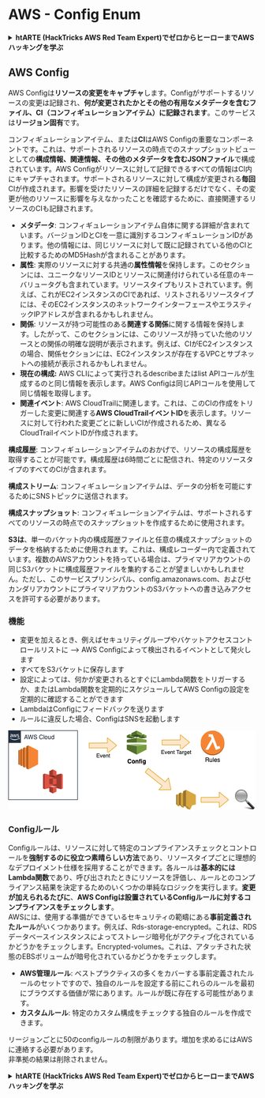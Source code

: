 # AWS - Config Enum

<details>

<summary><strong>htARTE (HackTricks AWS Red Team Expert)でゼロからヒーローまでAWSハッキングを学ぶ</strong></summary>

HackTricksをサポートする他の方法:

* **HackTricksにあなたの会社を広告したい**、または**HackTricksをPDFでダウンロードしたい**場合は、[**サブスクリプションプラン**](https://github.com/sponsors/carlospolop)をチェックしてください。
* [**公式PEASS & HackTricksグッズ**](https://peass.creator-spring.com)を入手する
* [**The PEASS Family**](https://opensea.io/collection/the-peass-family)を発見する、私たちの独占的な[**NFTs**](https://opensea.io/collection/the-peass-family)のコレクション
* 💬 [**Discordグループ**](https://discord.gg/hRep4RUj7f)に**参加する**か、[**telegramグループ**](https://t.me/peass)に参加するか、**Twitter** 🐦 [**@carlospolopm**](https://twitter.com/carlospolopm)を**フォローする**。
* **HackTricks**と[**HackTricks Cloud**](https://github.com/carlospolop/hacktricks-cloud)のgithubリポジトリにPRを提出して、あなたのハッキングのコツを共有する。

</details>

## AWS Config

AWS Configは**リソースの変更をキャプチャ**します。Configがサポートするリソースの変更は記録され、**何が変更されたかとその他の有用なメタデータを含むファイル、CI（コンフィギュレーションアイテム）に記録されます**。このサービスは**リージョン固有**です。

コンフィギュレーションアイテム、または**CI**はAWS Configの重要なコンポーネントです。これは、サポートされるリソースの時点でのスナップショットビューとしての**構成情報、関連情報、その他のメタデータを含むJSONファイル**で構成されています。AWS Configがリソースに対して記録できるすべての情報はCI内にキャプチャされます。サポートされるリソースに対して構成が変更される**毎回**CIが作成されます。影響を受けたリソースの詳細を記録するだけでなく、その変更が他のリソースに影響を与えなかったことを確認するために、直接関連するリソースのCIも記録されます。

* **メタデータ**: コンフィギュレーションアイテム自体に関する詳細が含まれています。バージョンIDとCIを一意に識別するコンフィギュレーションIDがあります。他の情報には、同じリソースに対して既に記録されている他のCIと比較するためのMD5Hashが含まれることがあります。
* **属性**: 実際のリソースに対する共通の**属性情報**を保持します。このセクションには、ユニークなリソースIDとリソースに関連付けられている任意のキーバリュータグも含まれています。リソースタイプもリストされています。例えば、これがEC2インスタンスのCIであれば、リストされるリソースタイプには、そのEC2インスタンスのネットワークインターフェースやエラスティックIPアドレスが含まれるかもしれません。
* **関係**: リソースが持つ可能性のある**関連する関係**に関する情報を保持します。したがって、このセクションには、このリソースが持っていた他のリソースとの関係の明確な説明が表示されます。例えば、CIがEC2インスタンスの場合、関係セクションには、EC2インスタンスが存在するVPCとサブネットへの接続が表示されるかもしれません。
* **現在の構成:** AWS CLIによって実行されるdescribeまたはlist APIコールが生成するのと同じ情報を表示します。AWS Configは同じAPIコールを使用して同じ情報を取得します。
* **関連イベント**: AWS CloudTrailに関連します。これは、このCIの作成をトリガーした変更に関連する**AWS CloudTrailイベントID**を表示します。リソースに対して行われた変更ごとに新しいCIが作成されるため、異なるCloudTrailイベントIDが作成されます。

**構成履歴**: コンフィギュレーションアイテムのおかげで、リソースの構成履歴を取得することが可能です。構成履歴は6時間ごとに配信され、特定のリソースタイプのすべてのCIが含まれます。

**構成ストリーム**: コンフィギュレーションアイテムは、データの分析を可能にするためにSNSトピックに送信されます。

**構成スナップショット**: コンフィギュレーションアイテムは、サポートされるすべてのリソースの時点でのスナップショットを作成するために使用されます。

**S3は**、単一のバケット内の構成履歴ファイルと任意の構成スナップショットのデータを格納するために使用されます。これは、構成レコーダー内で定義されています。複数のAWSアカウントを持っている場合は、プライマリアカウントの同じS3バケットに構成履歴ファイルを集約することが望ましいかもしれません。ただし、このサービスプリンシパル、config.amazonaws.com、およびセカンダリアカウントにプライマリアカウントのS3バケットへの書き込みアクセスを許可する必要があります。

### 機能

* 変更を加えるとき、例えばセキュリティグループやバケットアクセスコントロールリストに —> AWS Configによって検出されるイベントとして発火します
* すべてをS3バケットに保存します
* 設定によっては、何かが変更されるとすぐにLambda関数をトリガーするか、またはLambda関数を定期的にスケジュールしてAWS Configの設定を定期的に確認することができます
* LambdaはConfigにフィードバックを送ります
* ルールに違反した場合、ConfigはSNSを起動します

![](<../../../../.gitbook/assets/image (46).png>)

### Configルール

Configルールは、リソースに対して特定のコンプライアンスチェックとコントロールを**強制するのに役立つ素晴らしい方法**であり、リソースタイプごとに理想的なデプロイメント仕様を採用することができます。各ルールは**基本的にはLambda関数**であり、呼び出されたときにリソースを評価し、ルールとのコンプライアンス結果を決定するためのいくつかの単純なロジックを実行します。**変更が加えられるたびに**、**AWS Configは設置されているConfigルールに対するコンプライアンスをチェックします**。\
AWSには、使用する準備ができているセキュリティの範疇にある**事前定義されたルール**がいくつかあります。例えば、Rds-storage-encrypted。これは、RDSデータベースインスタンスによってストレージ暗号化がアクティブ化されているかどうかをチェックします。Encrypted-volumes。これは、アタッチされた状態のEBSボリュームが暗号化されているかどうかをチェックします。

* **AWS管理ルール**: ベストプラクティスの多くをカバーする事前定義されたルールのセットですので、独自のルールを設定する前にこれらのルールを最初にブラウズする価値が常にあります。ルールが既に存在する可能性があります。
* **カスタムルール**: 特定のカスタム構成をチェックする独自のルールを作成できます。

リージョンごとに50のconfigルールの制限があります。増加を求めるにはAWSに連絡する必要があります。\
非準拠の結果は削除されません。

<details>

<summary><strong>htARTE (HackTricks AWS Red Team Expert)でゼロからヒーローまでAWSハッキングを学ぶ</strong></summary>

HackTricksをサポートする他の方法:

* **HackTricksにあなたの会社を広告したい**、または**HackTricksをPDFでダウンロードしたい**場合は、[**サブスクリプションプラン**](https://github.com/sponsors/carlospolop)をチェックしてください。
* [**公式PEASS & HackTricksグッズ**](https://peass.creator-spring.com)を入手する
* [**The PEASS Family**](https://opensea.io/collection/the-peass-family)を発見する、私たちの独占的な[**NFTs**](https://opensea.io/collection/the-peass-family)のコレクション
* 💬 [**Discordグループ**](https://discord.gg/hRep4RUj7f)に**参加する**か、[**telegramグループ**](https://t.me/peass)に参加するか、**Twitter** 🐦 [**@carlospolopm**](https://twitter.com/carlospolopm)を**フォローする**。
* **HackTricks**と[**HackTricks Cloud**](https://github.com/carlospolop/hacktricks-cloud)のgithubリポジトリにPRを提出して、あなたのハッキングのコツを共有する。

</details>
